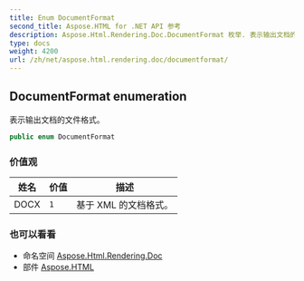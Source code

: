 ```yaml
---
title: Enum DocumentFormat
second_title: Aspose.HTML for .NET API 参考
description: Aspose.Html.Rendering.Doc.DocumentFormat 枚举. 表示输出文档的文件格式
type: docs
weight: 4200
url: /zh/net/aspose.html.rendering.doc/documentformat/
---
```

## DocumentFormat enumeration

表示输出文档的文件格式。

```csharp
public enum DocumentFormat
```

### 价值观

| 姓名 | 价值 | 描述 |
| --- | --- | --- |
| DOCX | `1` | 基于 XML 的文档格式。 |

### 也可以看看

* 命名空间 [Aspose.Html.Rendering.Doc](../../aspose.html.rendering.doc/)
* 部件 [Aspose.HTML](../../)



